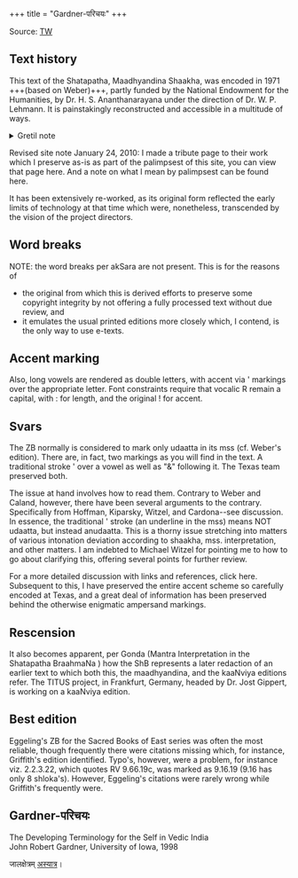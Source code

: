 +++
title = "Gardner-परिचयः"
+++

Source: [TW](http://vedavid.org/index-sutra.html)

## Text history
This text of the Shatapatha, Maadhyandina Shaakha, was encoded in 1971 +++(based on Weber)+++, partly funded by the National Endowment for the Humanities, by Dr. H. S. Ananthanarayana under the direction of Dr. W. P. Lehmann. It is painstakingly reconstructed and accessible in a multitude of ways.

<details><summary>Gretil note</summary>

On the basis of the edition by Albrecht Weber, The Çatapatha-Brāhmaṇa in the Mādhyandina-Çākhā with extracts from the commentaries of Sāyaṇa, Harisvāmin and Dvivedānga, Berlin 1849 / Repr. Varanasi 1964 (Chowkhamba Sanskrit Ser., 96) entered (books 1-11, 13-14) by H.S. Anantanarayana
(supervisor W.P. Lehmann), Austin, Texas, 1971;  
reedited by J.R. Gardner, Iowa, 1998;  
book 12 entered by Makoto Fushimi, Kyoto / Harvard 1999;  
corrections by Matthias Ahlborn;  
TITUS version by Jost Gippert,  
Frankfurt a/M, 31.1.1997 / 28.2.1998 / 21.6.1998 / 14.10.1999 / 1.6.2000 / 7.12.2008 / 21.4.2012 
</details>



Revised site note January 24, 2010: I made a tribute page to their work which I preserve as-is as part of the palimpsest of this site, you can view that page here. And a note on what I mean by palimpsest can be found here.

It has been extensively re-worked, as its original form reflected the early limits of technology at that time which were, nonetheless, transcended by the vision of the project directors. 

## Word breaks
NOTE: the word breaks per akSara are not present. This is for the reasons of

- the original from which this is derived
    efforts to preserve some copyright integrity by not offering a fully processed text without due review, and
- it emulates the usual printed editions more closely which, I contend, is the only way to use e-texts.

## Accent marking
Also, long vowels are rendered as double letters, with accent via ' markings over the appropriate letter. Font constraints require that vocalic R remain a capital, with : for length, and the original ! for accent.

## Svars
The ZB normally is considered to mark only udaatta in its mss (cf. Weber's edition). There are, in fact, two markings as you will find in the text. A traditional stroke ' over a vowel as well as "&" following it. The Texas team preserved both. 

The issue at hand involves how to read them. Contrary to Weber and Caland, however, there have been several arguments to the contrary. Specifically from Hoffman, Kiparsky, Witzel, and Cardona--see discussion. In essence, the traditional ' stroke (an underline in the mss) means NOT udaatta, but instead anudaatta. This is a thorny issue stretching into matters of various intonation deviation according to shaakha, mss. interpretation, and other matters. I am indebted to Michael Witzel for pointing me to how to go about clarifying this, offering several points for further review. 

For a more detailed discussion with links and references, click here. Subsequent to this, I have preserved the entire accent scheme so carefully encoded at Texas, and a great deal of information has been preserved behind the otherwise enigmatic ampersand markings.

## Rescension
It also becomes apparent, per Gonda (Mantra Interpretation in the Shatapatha BraahmaNa ) how the ShB represents a later redaction of an earlier text to which both this, the maadhyandina, and the kaaNviya editions refer. The TITUS project, in Frankfurt, Germany, headed by Dr. Jost Gippert, is working on a kaaNviya edition.

## Best edition
Eggeling's ZB for the Sacred Books of East series was often the most reliable, though frequently there were citations missing which, for instance, Griffith's edition identified. Typo's, however, were a problem, for instance viz. 2.2.3.22, which quotes RV 9.66.19c, was marked as 9.16.19 (9.16 has only 8 shloka's). However, Eggeling's citations were rarely wrong while Griffith's frequently were.

## Gardner-परिचयः
The Developing Terminology for the Self in Vedic India  
John Robert Gardner, University of Iowa, 1998

जालक्षेत्रम् [अस्यात्र](http://vedavid.org/index-after.html)। 
